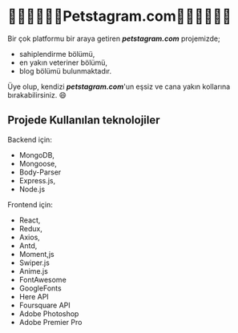 # :hatched_chick::dog::cat::tropical_fish::rabbit::paw_prints:Petstagram.com:paw_prints::rabbit::tropical_fish::cat::dog::hatched_chick:

Bir çok platformu bir araya getiren __*petstagram.com*__ projemizde;

* sahiplendirme bölümü, 
* en yakın veteriner bölümü, 
* blog bölümü bulunmaktadır. 

Üye olup, kendizi __*petstagram.com*__'un eşsiz ve cana yakın kollarına bırakabilirsiniz. :smile:

## Projede Kullanılan teknolojiler

Backend için:

* MongoDB,
* Mongoose,
* Body-Parser 
* Express.js,
* Node.js

Frontend için:

* React,
* Redux,
* Axios,
* Antd,
* Moment,js
* Swiper.js
* Anime.js
* FontAwesome
* GoogleFonts
* Here API
* Foursquare API
* Adobe Photoshop
* Adobe Premier Pro
